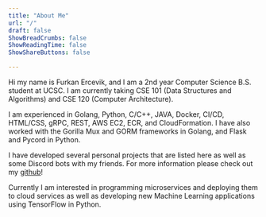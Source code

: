 ```yaml
---
title: "About Me"
url: "/"
draft: false
ShowBreadCrumbs: false
ShowReadingTime: false
ShowShareButtons: false

---
```

Hi my name is Furkan Ercevik, and I am a 2nd year Computer Science B.S. student at UCSC. I am currently taking CSE 101 (Data Structures and Algorithms) and CSE 120 (Computer Architecture). 

I am experienced in Golang, Python, C/C++, JAVA, Docker, CI/CD, HTML/CSS, gRPC, REST, AWS EC2, ECR, and CloudFormation. I have also worked with the Gorilla Mux and GORM frameworks in Golang, and Flask and Pycord in Python.

I have developed several personal projects that are listed here as well as some Discord bots with my friends. For more information please check out my [github](https://github.com/fercevik729)!

Currently I am interested in programming microservices and deploying them to cloud services as well as developing new Machine Learning applications using TensorFlow in Python.


